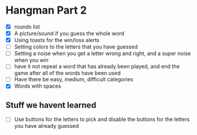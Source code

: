 # Hangman Part 2
- [x] rounds list
- [x] A picture/sound if you guess the whole word
- [x] Using toasts for the win/loss alerts
- [ ] Setting colors to the letters that you have guessed
- [ ] Setting a noise when you get a letter wrong and right, and a super noise when you win
- [ ] have it not repeat a word that has already been played, and end the game after all of the words have been used
- [ ] Have there be easy, medium, difficult categories
- [x] Words with spaces

## Stuff we havent learned
- [ ] Use buttons for the letters to pick and disable the buttons for the letters you have already guessed
